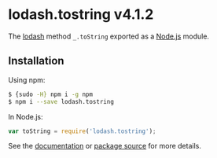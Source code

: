 # lodash.tostring v4.1.2

The [lodash](https://lodash.com/) method `_.toString` exported as a [Node.js](https://nodejs.org/) module.

## Installation

Using npm:
```bash
$ {sudo -H} npm i -g npm
$ npm i --save lodash.tostring
```

In Node.js:
```js
var toString = require('lodash.tostring');
```

See the [documentation](https://lodash.com/docs#toString) or [package source](https://github.com/lodash/lodash/blob/4.1.2-npm-packages/lodash.tostring) for more details.

